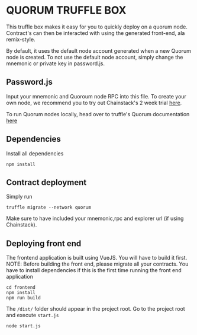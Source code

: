 # QUORUM TRUFFLE BOX

This truffle box makes it easy for you to quickly deploy on a quorum node. Contract's can then be interacted with using the generated front-end, ala remix-style.

By default, it uses the default node account generated when a new Quorum node is created. To not use the default node account, simply change the mnemonic or private key in password.js.



## Password.js

Input your mnemonic and Quoroum node RPC into this file. To create your own node, we recommend you to try out Chainstack's 2 week trial [here](https://console.chainstack.com).

To run Quorum nodes locally, head over to truffle's Quorum documentation [here](https://www.trufflesuite.com/docs/truffle/getting-started/working-with-quorum)

## Dependencies
Install all dependencies
```
npm install
```


## Contract deployment

Simply run
```
truffle migrate --network quorum
```

Make sure to have included your mnemonic,rpc and explorer url (if using Chainstack).

## Deploying front end

The frontend application is built using VueJS. You will have to build it first.
NOTE: Before building the front end, please migrate all your contracts. You have to install dependencies if this is the first time running the front end application
```
cd frontend
npm install
npm run build
```

The `/dist/` folder should appear in the project root. Go to the project root and execute `start.js`


```
node start.js
```